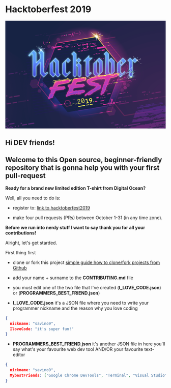 # Hacktoberfest 2019

![Hacktoberfest 2019](/images/hacktoberfest2019.png)

## Hi DEV friends! 
## Welcome to this Open source, beginner-friendly repository that is gonna help you with your first pull-request 

__Ready for a brand new limited edition T-shirt from Digital Ocean?__

Well, all you need to do is:

- register to: [link to hacktoberfest2019](https://hacktoberfest.digitalocean.com/)

- make four pull requests (PRs) between October 1-31 (in any time zone).

**Before we run into nerdy stuff I want to say thank you for all your contributions!**

Alright, let's get starded.

First thing first

- clone or fork this project [simple guide how to clone/fork projects from Github](https://www.stevejgordon.co.uk/forking-cloning-github)

- add your name + surname to the __CONTRIBUTING.md__ file

- you must edit one of the two file that I've created (__I_LOVE_CODE.json__) or (__PROGRAMMERS_BEST_FRIEND.json__)

- __I_LOVE_CODE.json__ it's a JSON file where you need to write your programmer nickname and the reason why you love coding 

```json
{
  nickname: "savino9",
  IloveCode: "it's super fun!"
}
```

- __PROGRAMMERS_BEST_FRIEND.json__ it's another JSON file in here you'll say what's your favourite web dev tool AND/OR your favourite text-editor

```json
{
  nickname: "savino9",
  MybestFriends: ["Google Chrome DevTools", "Terminal", "Visual Studio"]
}
```
